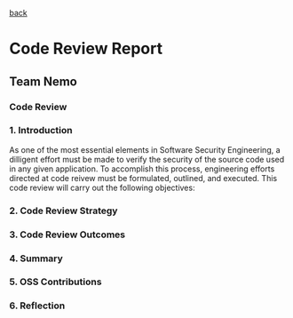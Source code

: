 [back](https://github.com/DoctorEww/software-assurance)

# Code Review Report

## Team Nemo

### Code Review

### 1. Introduction

As one of the most essential elements in Software Security Engineering, a dilligent effort must be made to verify the security of the source code used in any given 
application. To accomplish this process, engineering efforts directed at code reivew must be formulated, outlined, and executed. This code review will carry out the 
following objectives: 

### 2. Code Review Strategy

### 3. Code Review Outcomes

### 4. Summary

### 5. OSS Contributions

### 6. Reflection
